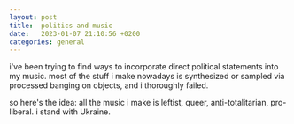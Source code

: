 ```yaml
---
layout: post
title:  politics and music
date:   2023-01-07 21:10:56 +0200
categories: general
---
```

i've been trying to find ways to incorporate direct political statements into my music. most of the stuff i make nowadays is synthesized or sampled via processed banging on objects, and i thoroughly failed.

so here's the idea: all the music i make is leftist, queer, anti-totalitarian, pro-liberal. i stand with Ukraine.